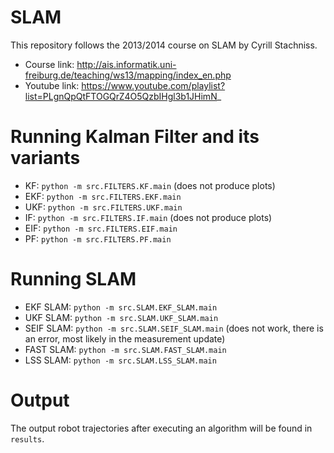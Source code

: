 # SLAM

This repository follows the 2013/2014 course on SLAM by Cyrill Stachniss.

- Course link: http://ais.informatik.uni-freiburg.de/teaching/ws13/mapping/index_en.php
- Youtube link: https://www.youtube.com/playlist?list=PLgnQpQtFTOGQrZ4O5QzbIHgl3b1JHimN_

# Running Kalman Filter and its variants

- KF: `python -m src.FILTERS.KF.main` (does not produce plots)
- EKF: `python -m src.FILTERS.EKF.main`
- UKF: `python -m src.FILTERS.UKF.main`
- IF: `python -m src.FILTERS.IF.main` (does not produce plots)
- EIF: `python -m src.FILTERS.EIF.main`
- PF: `python -m src.FILTERS.PF.main`

# Running SLAM

- EKF SLAM: `python -m src.SLAM.EKF_SLAM.main`
- UKF SLAM: `python -m src.SLAM.UKF_SLAM.main`
- SEIF SLAM: `python -m src.SLAM.SEIF_SLAM.main` (does not work, there is an error, most likely in the measurement update)
- FAST SLAM: `python -m src.SLAM.FAST_SLAM.main`
- LSS SLAM: `python -m src.SLAM.LSS_SLAM.main`

# Output

The output robot trajectories after executing an algorithm will be found in `results`.